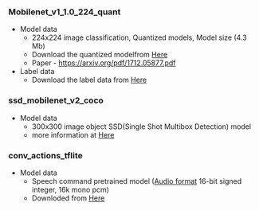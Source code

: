 ### Mobilenet_v1_1.0_224_quant
* Model data
  - 224x224 image classification, Quantized models, Model size (4.3 Mb)
  - Download the quantized modelfrom [Here](https://github.com/tensorflow/tensorflow/blob/master/tensorflow/contrib/lite/g3doc/models.md#image-classification-quantized-models)
  - Paper - https://arxiv.org/pdf/1712.05877.pdf
* Label data
  - Download the label data from [Here](https://raw.githubusercontent.com/tensorflow/tensorflow/master/tensorflow/contrib/lite/java/demo/app/src/main/assets/labels_mobilenet_quant_v1_224.txt)


### ssd_mobilenet_v2_coco
* Model data
  - 300x300 image object SSD(Single Shot Multibox Detection) model
  - more information at [Here](https://github.com/tensorflow/models/tree/master/research/object_detection)

### conv_actions_tflite
* Model data
  - Speech command pretrained model ([Audio format](https://developer.android.com/reference/android/media/AudioFormat#ENCODING_PCM_16BIT) 16-bit signed integer, 16k mono pcm)
  - Downloded from [Here](https://storage.googleapis.com/download.tensorflow.org/models/tflite/conv_actions_tflite.zip)
